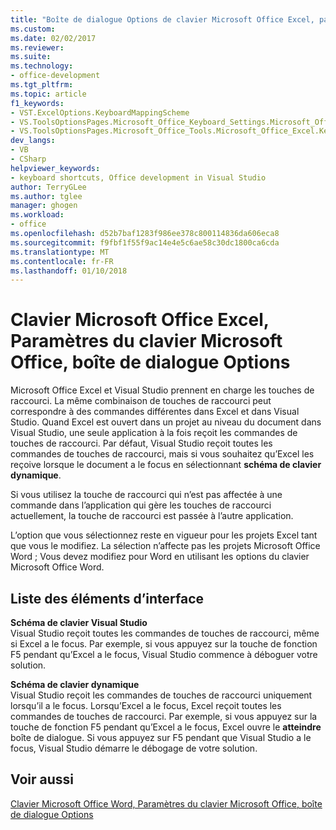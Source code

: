 ```yaml
---
title: "Boîte de dialogue Options de clavier Microsoft Office Excel, paramètres du clavier Microsoft Office, | Documents Microsoft"
ms.custom: 
ms.date: 02/02/2017
ms.reviewer: 
ms.suite: 
ms.technology:
- office-development
ms.tgt_pltfrm: 
ms.topic: article
f1_keywords:
- VST.ExcelOptions.KeyboardMappingScheme
- VS.ToolsOptionsPages.Microsoft_Office_Keyboard_Settings.Microsoft_Office_Excel_Keyboard
- VS.ToolsOptionsPages.Microsoft_Office_Tools.Microsoft_Office_Excel.Keyboard
dev_langs:
- VB
- CSharp
helpviewer_keywords:
- keyboard shortcuts, Office development in Visual Studio
author: TerryGLee
ms.author: tglee
manager: ghogen
ms.workload:
- office
ms.openlocfilehash: d52b7baf1283f986ee378c800114836da606eca8
ms.sourcegitcommit: f9fbf1f55f9ac14e4e5c6ae58c30dc1800ca6cda
ms.translationtype: MT
ms.contentlocale: fr-FR
ms.lasthandoff: 01/10/2018
---
```

# <a name="microsoft-office-excel-keyboard-microsoft-office-keyboard-settings-options-dialog-box"></a>Clavier Microsoft Office Excel, Paramètres du clavier Microsoft Office, boîte de dialogue Options
  Microsoft Office Excel et Visual Studio prennent en charge les touches de raccourci. La même combinaison de touches de raccourci peut correspondre à des commandes différentes dans Excel et dans Visual Studio. Quand Excel est ouvert dans un projet au niveau du document dans Visual Studio, une seule application à la fois reçoit les commandes de touches de raccourci. Par défaut, Visual Studio reçoit toutes les commandes de touches de raccourci, mais si vous souhaitez qu’Excel les reçoive lorsque le document a le focus en sélectionnant **schéma de clavier dynamique**.  
  
 Si vous utilisez la touche de raccourci qui n’est pas affectée à une commande dans l’application qui gère les touches de raccourci actuellement, la touche de raccourci est passée à l’autre application.  
  
 L’option que vous sélectionnez reste en vigueur pour les projets Excel tant que vous le modifiez. La sélection n’affecte pas les projets Microsoft Office Word ; Vous devez modifiez pour Word en utilisant les options du clavier Microsoft Office Word.  
  
## <a name="uielement-list"></a>Liste des éléments d’interface  
 **Schéma de clavier Visual Studio**  
 Visual Studio reçoit toutes les commandes de touches de raccourci, même si Excel a le focus. Par exemple, si vous appuyez sur la touche de fonction F5 pendant qu’Excel a le focus, Visual Studio commence à déboguer votre solution.  
  
 **Schéma de clavier dynamique**  
 Visual Studio reçoit les commandes de touches de raccourci uniquement lorsqu’il a le focus. Lorsqu’Excel a le focus, Excel reçoit toutes les commandes de touches de raccourci. Par exemple, si vous appuyez sur la touche de fonction F5 pendant qu’Excel a le focus, Excel ouvre le **atteindre** boîte de dialogue. Si vous appuyez sur F5 pendant que Visual Studio a le focus, Visual Studio démarre le débogage de votre solution.  
  
## <a name="see-also"></a>Voir aussi  
 [Clavier Microsoft Office Word, Paramètres du clavier Microsoft Office, boîte de dialogue Options](../vsto/microsoft-office-word-keyboard-microsoft-office-keyboard-settings-options-dialog-box.md)  
  
  